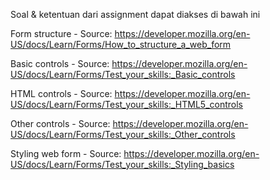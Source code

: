 Soal & ketentuan dari assignment dapat diakses di bawah ini

Form structure - Source: https://developer.mozilla.org/en-US/docs/Learn/Forms/How_to_structure_a_web_form

Basic controls - Source: https://developer.mozilla.org/en-US/docs/Learn/Forms/Test_your_skills:_Basic_controls

HTML controls - Source: https://developer.mozilla.org/en-US/docs/Learn/Forms/Test_your_skills:_HTML5_controls

Other controls - Source: https://developer.mozilla.org/en-US/docs/Learn/Forms/Test_your_skills:_Other_controls

Styling web form - Source: https://developer.mozilla.org/en-US/docs/Learn/Forms/Test_your_skills:_Styling_basics 